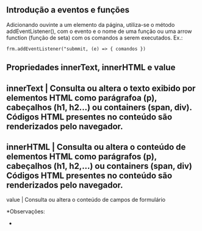 <!-- Métodos querySelector() e getElementById -->
<script>
  const resp = document.querySelector('h3') // primeiro elemento h3 da página
  const cor = document.querySelector('#inCor') //elememto com id=inCor
  const lista = document.querySelector('.lista') // elemento da class=lista
</script>

<!--
  vantagem:
    querySelector() permite trablhar com tga name, id ou classe
  desvantagem:
    não é suportado para versões antigas de navegadores
      como superar essa desvantagem?
      com transpiladores de códigos: Babel(Babeljs.io)

-->

## Introdução a eventos e funções

  Adicionando ouvinte a um elemento da página, utiliza-se o método addEventListener(), com o evento e o nome de uma função ou uma arrow function (função de seta) com os comandos a serem executados. Ex.:

    frm.addEventListener("submmit, (e) => { comandos })

## Propriedades innerText, innerHTML e value

innerText | Consulta ou altera o texto exibido por elementos HTML como parágrafoa (p), cabeçalhos (h1, h2...) 
            ou containers (span, div). Códigos HTML presentes no conteúdo são renderizados pelo navegador.
--------------------------------------------------------------------------------------------------------------            
innerHTML | Consulta ou altera o conteúdo de elementos HTML como parágrafos (p), cabeçalhos (h1, h2,...) ou containers (span, div)
            Códigos HTML presentes no conteúdo são renderizados pelo navegador.
------------------------------------------------------------------------------------------------------------------------------------
value     | Consulta ou altera o conteúdo de campos de formulário

*Observações:           

* 
